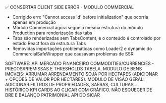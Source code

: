 ✅ CONSERTAR CLIENT SIDE ERROR - MODULO COMMERCIAL
- Corrigido erro "Cannot access 'd' before initialization" que ocorria apenas em produção
- Módulo Commercial agora segue a mesma estrutura do módulo Production para renderização das tabs
- Tabs são renderizadas sem TabsContent, e o conteúdo é controlado por estado React fora da estrutura Tabs
- Removidas importações problemáticas como Loader2 e dynamic do CommercialSafeWrapper que causavam problemas de SSR

SOFTWARE: API MERCADO FINANCEIRO COMMODITIES/CURRENCIES - PREÇOS/PREMISSAS E THRESHOLDS TABELA.
MODULO DE BENS IMOVEIS: ARRUMAR ARRENDAMENTO SOJA POR HECTARES (ADICIONAR + OPÇÕES DE VALOR POR HECTARES).
MODULO DE VISÃO GERAL: ADICIONAR FILTROS DE PROPRIEDADES, SAFRAS, CULTURAS... HISTÓRICO KPI CARDS AO CLICAR COM GRÁFICO.
NÃO ESQUECER DE DRE E BALANÇO PATRIMONIAL
API DO SICAR